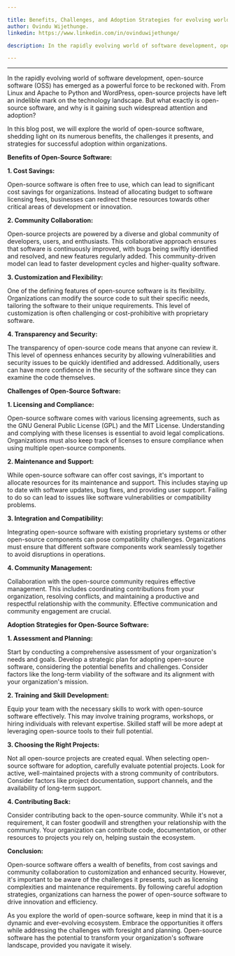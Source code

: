 ```yaml
---

title: Benefits, Challenges, and Adoption Strategies for evolving world of software development.
author: Ovindu Wijethunge.
linkedin: https://www.linkedin.com/in/ovinduwijethunge/

description: In the rapidly evolving world of software development, open-source software (OSS) has emerged as a powerful force to be reckoned with. From Linux and Apache to Python and WordPress, open-source projects have left an indelible mark on the technology landscape. But what exactly is open-source software, and why is it gaining such widespread attention and adoption?

---
```

___
In the rapidly evolving world of software development, open-source software (OSS) has emerged as a powerful force to be reckoned with. From Linux and Apache to Python and WordPress, open-source projects have left an indelible mark on the technology landscape. But what exactly is open-source software, and why is it gaining such widespread attention and adoption?

In this blog post, we will explore the world of open-source software, shedding light on its numerous benefits, the challenges it presents, and strategies for successful adoption within organizations.

**Benefits of Open-Source Software:**

**1.   Cost Savings:**

   Open-source software is often free to use, which can lead to significant cost savings for organizations. Instead of allocating budget to software licensing fees, businesses can redirect these resources towards other critical areas of development or innovation.

**2.   Community Collaboration:**

   Open-source projects are powered by a diverse and global community of developers, users, and enthusiasts. This collaborative approach ensures that software is continuously improved, with bugs being swiftly identified and resolved, and new features regularly added. This community-driven model can lead to faster development cycles and higher-quality software.

**3.   Customization and Flexibility:**

   One of the defining features of open-source software is its flexibility. Organizations can modify the source code to suit their specific needs, tailoring the software to their unique requirements. This level of customization is often challenging or cost-prohibitive with proprietary software.

**4.   Transparency and Security:**

   The transparency of open-source code means that anyone can review it. This level of openness enhances security by allowing vulnerabilities and security issues to be quickly identified and addressed. Additionally, users can have more confidence in the security of the software since they can examine the code themselves.

**Challenges of Open-Source Software:**

**1.  Licensing and Compliance:**

   Open-source software comes with various licensing agreements, such as the GNU General Public License (GPL) and the MIT License. Understanding and complying with these licenses is essential to avoid legal complications. Organizations must also keep track of licenses to ensure compliance when using multiple open-source components.

**2.  Maintenance and Support:**

   While open-source software can offer cost savings, it's important to allocate resources for its maintenance and support. This includes staying up to date with software updates, bug fixes, and providing user support. Failing to do so can lead to issues like software vulnerabilities or compatibility problems.

**3.  Integration and Compatibility:**

   Integrating open-source software with existing proprietary systems or other open-source components can pose compatibility challenges. Organizations must ensure that different software components work seamlessly together to avoid disruptions in operations.

**4.  Community Management:**

   Collaboration with the open-source community requires effective management. This includes coordinating contributions from your organization, resolving conflicts, and maintaining a productive and respectful relationship with the community. Effective communication and community engagement are crucial.

**Adoption Strategies for Open-Source Software:**

**1.  Assessment and Planning:**

   Start by conducting a comprehensive assessment of your organization's needs and goals. Develop a strategic plan for adopting open-source software, considering the potential benefits and challenges. Consider factors like the long-term viability of the software and its alignment with your organization's mission.

**2.  Training and Skill Development:**

   Equip your team with the necessary skills to work with open-source software effectively. This may involve training programs, workshops, or hiring individuals with relevant expertise. Skilled staff will be more adept at leveraging open-source tools to their full potential.

**3.  Choosing the Right Projects:**

   Not all open-source projects are created equal. When selecting open-source software for adoption, carefully evaluate potential projects. Look for active, well-maintained projects with a strong community of contributors. Consider factors like project documentation, support channels, and the availability of long-term support.

**4.  Contributing Back:**

   Consider contributing back to the open-source community. While it's not a requirement, it can foster goodwill and strengthen your relationship with the community. Your organization can contribute code, documentation, or other resources to projects you rely on, helping sustain the ecosystem.

**Conclusion:**

Open-source software offers a wealth of benefits, from cost savings and community collaboration to customization and enhanced security. However, it's important to be aware of the challenges it presents, such as licensing complexities and maintenance requirements. By following careful adoption strategies, organizations can harness the power of open-source software to drive innovation and efficiency.

As you explore the world of open-source software, keep in mind that it is a dynamic and ever-evolving ecosystem. Embrace the opportunities it offers while addressing the challenges with foresight and planning. Open-source software has the potential to transform your organization's software landscape, provided you navigate it wisely.
